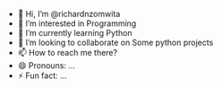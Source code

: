 - 👋 Hi, I’m @richardnzomwita
- 👀 I’m interested in Programming 
- 🌱 I’m currently learning Python
- 💞️ I’m looking to collaborate on Some python projects
- 📫 How to reach me there?
- 😄 Pronouns: ...
- ⚡ Fun fact: ...

<!---
richardnzomwita/richardnzomwita is a ✨ special ✨ repository because its `README.md` (this file) appears on your GitHub profile.
You can click the Preview link to take a look at your changes.
--->
